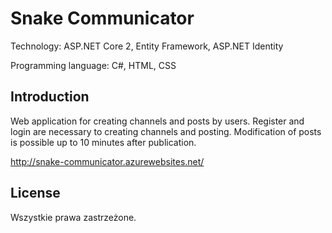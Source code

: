 # Snake Communicator

Technology: ASP.NET Core 2, Entity Framework, ASP.NET Identity

Programming language: C#, HTML, CSS

## Introduction

Web application for creating channels and posts by users. Register and login are necessary to creating channels and posting. Modification of posts is possible up to 10 minutes after publication.

http://snake-communicator.azurewebsites.net/

## License

Wszystkie prawa zastrzeżone.
